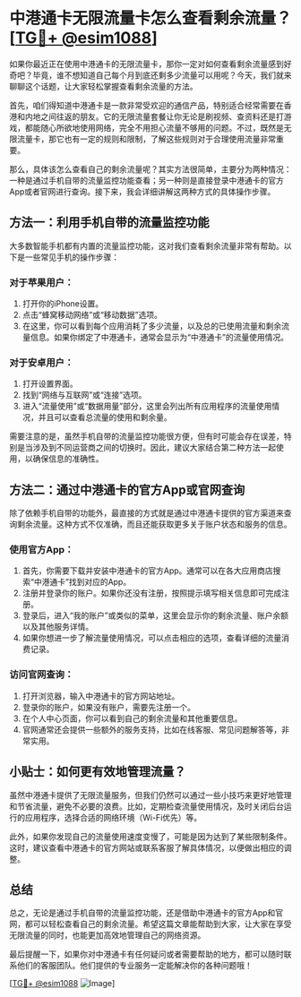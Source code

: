 # 中港通卡无限流量卡怎么查看剩余流量？[[TG💪+ @esim1088](https://t.me/s/esim1088)]

如果你最近正在使用中港通卡的无限流量卡，那你一定对如何查看剩余流量感到好奇吧？毕竟，谁不想知道自己每个月到底还剩多少流量可以用呢？今天，我们就来聊聊这个话题，让大家轻松掌握查看剩余流量的方法。

首先，咱们得知道中港通卡是一款非常受欢迎的通信产品，特别适合经常需要在香港和内地之间往返的朋友。它的无限流量套餐让你无论是刷视频、查资料还是打游戏，都能随心所欲地使用网络，完全不用担心流量不够用的问题。不过，既然是无限流量卡，那它也有一定的规则和限制，了解这些规则对于合理使用流量非常重要。

那么，具体该怎么查看自己的剩余流量呢？其实方法很简单，主要分为两种情况：一种是通过手机自带的流量监控功能查看；另一种则是直接登录中港通卡的官方App或者官网进行查询。接下来，我会详细讲解这两种方式的具体操作步骤。

## 方法一：利用手机自带的流量监控功能

大多数智能手机都有内置的流量监控功能，这对我们查看剩余流量非常有帮助。以下是一些常见手机的操作步骤：

### 对于苹果用户：
1. 打开你的iPhone设置。
2. 点击“蜂窝移动网络”或“移动数据”选项。
3. 在这里，你可以看到每个应用消耗了多少流量，以及总的已使用流量和剩余流量信息。如果你绑定了中港通卡，通常会显示为“中港通卡”的流量使用情况。

### 对于安卓用户：
1. 打开设置界面。
2. 找到“网络与互联网”或“连接”选项。
3. 进入“流量使用”或“数据用量”部分，这里会列出所有应用程序的流量使用情况，并且可以查看总流量的使用和剩余量。

需要注意的是，虽然手机自带的流量监控功能很方便，但有时可能会存在误差，特别是当涉及到不同运营商之间的切换时。因此，建议大家结合第二种方法一起使用，以确保信息的准确性。

## 方法二：通过中港通卡的官方App或官网查询

除了依赖手机自带的功能外，最直接的方式就是通过中港通卡提供的官方渠道来查询剩余流量。这种方式不仅准确，而且还能获取更多关于账户状态和服务的信息。

### 使用官方App：
1. 首先，你需要下载并安装中港通卡的官方App。通常可以在各大应用商店搜索“中港通卡”找到对应的App。
2. 注册并登录你的账户。如果你还没有注册，按照提示填写相关信息即可完成注册。
3. 登录后，进入“我的账户”或类似的菜单，这里会显示你的剩余流量、账户余额以及其他服务详情。
4. 如果你想进一步了解流量使用情况，可以点击相应的选项，查看详细的流量消费记录。

### 访问官网查询：
1. 打开浏览器，输入中港通卡的官方网站地址。
2. 登录你的账户，如果没有账户，需要先注册一个。
3. 在个人中心页面，你可以看到自己的剩余流量和其他重要信息。
4. 官网通常还会提供一些额外的服务支持，比如在线客服、常见问题解答等，非常实用。

## 小贴士：如何更有效地管理流量？

虽然中港通卡提供了无限流量服务，但我们仍然可以通过一些小技巧来更好地管理和节省流量，避免不必要的浪费。比如，定期检查流量使用情况，及时关闭后台运行的应用程序，选择合适的网络环境（Wi-Fi优先）等。

此外，如果你发现自己的流量使用速度变慢了，可能是因为达到了某些限制条件。这时，建议查看中港通卡的官方网站或联系客服了解具体情况，以便做出相应的调整。

## 总结

总之，无论是通过手机自带的流量监控功能，还是借助中港通卡的官方App和官网，都可以轻松查看自己的剩余流量。希望这篇文章能帮助到大家，让大家在享受无限流量的同时，也能更加高效地管理自己的网络资源。

最后提醒一下，如果你对中港通卡有任何疑问或者需要帮助的地方，都可以随时联系他们的客服团队。他们提供的专业服务一定能解决你的各种问题哦！

[[TG💪+ @esim1088](https://t.me/s/esim1088) ![Image](https://i.postimg.cc/4NQfJmqS/Snipaste-2025-05-13-00-14-12.png)]